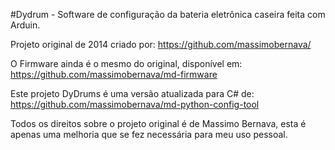 #Dydrum - Software de configuração da bateria eletrônica caseira feita com Arduin.

Projeto original de 2014 criado por: https://github.com/massimobernava/

O Firmware ainda é o mesmo do original, disponível em: https://github.com/massimobernava/md-firmware

Este projeto DyDrums é uma versão atualizada para C# de: https://github.com/massimobernava/md-python-config-tool

Todos os direitos sobre o projeto original é de Massimo Bernava, esta é apenas uma melhoria que se fez necessária para meu uso pessoal.

